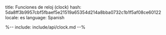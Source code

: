 title: Funciones de reloj (clock)
hash: 5da8ff3b9957cbf5fbaef5e21519a65354d214a8bba0732c1b1f5af08ce60122
locale: es
language: Spanish

%-- include: include/api/clock.md --%
